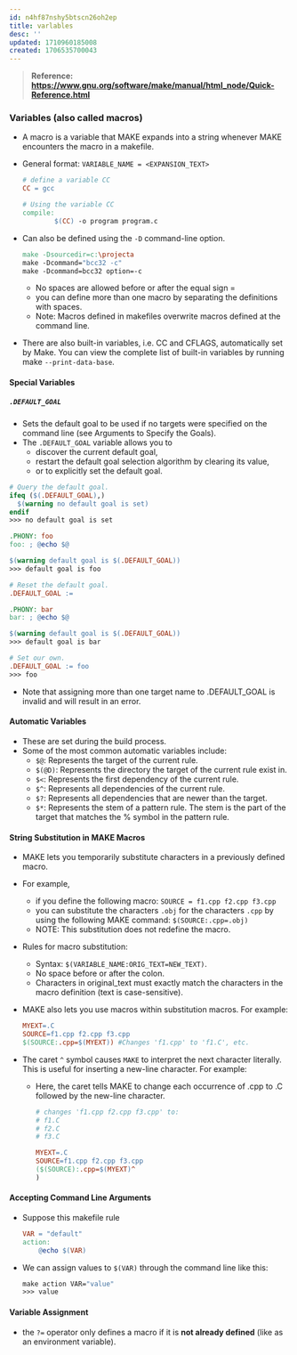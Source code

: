 ```yaml
---
id: n4hf87nshy5btscn26oh2ep
title: varlables
desc: ''
updated: 1710960185008
created: 1706535700043
---
```


> **Reference: https://www.gnu.org/software/make/manual/html_node/Quick-Reference.html**

### Variables (also called macros)

-   A macro is a variable that MAKE expands into a string whenever MAKE encounters the macro in a makefile.
-   General format: `VARIABLE_NAME = <EXPANSION_TEXT>`

    ``` makefile
    # define a variable CC
    CC = gcc

    # Using the variable CC
    compile:
            $(CC) -o program program.c
    ```

-   Can also be defined using the `-D` command-line option.

    ``` makefile
    make -Dsourcedir=c:\projecta
    make -Dcommand="bcc32 -c"
    make -Dcommand=bcc32 option=-c
    ```

    -   No spaces are allowed before or after the equal sign =
    -   you can define more than one macro by separating the definitions with spaces.
    -   Note: Macros defined in makefiles overwrite macros defined at the command line.

-   There are also built-in variables, i.e. CC and CFLAGS, automatically set by Make. You can view the complete list of built-in variables by running make `--print-data-base`.

#### Special Variables

##### `.DEFAULT_GOAL`

-   Sets the default goal to be used if no targets were specified on the command line (see Arguments to Specify the Goals).
-   The `.DEFAULT_GOAL` variable allows you to
    -   discover the current default goal,
    -   restart the default goal selection algorithm by clearing its value,
    -   or to explicitly set the default goal.

```makefile
# Query the default goal.
ifeq ($(.DEFAULT_GOAL),)
  $(warning no default goal is set)
endif
>>> no default goal is set

.PHONY: foo
foo: ; @echo $@

$(warning default goal is $(.DEFAULT_GOAL))
>>> default goal is foo

# Reset the default goal.
.DEFAULT_GOAL :=

.PHONY: bar
bar: ; @echo $@

$(warning default goal is $(.DEFAULT_GOAL))
>>> default goal is bar

# Set our own.
.DEFAULT_GOAL := foo
>>> foo
```

-   Note that assigning more than one target name to .DEFAULT_GOAL is invalid and will result in an error.

#### Automatic Variables

-   These are set during the build process.
-   Some of the most common automatic variables include:
    -   `$@`: Represents the target of the current rule.
    -   `$(@D)`: Represents the directory the target of the current rule exist in.
    -   `$<`: Represents the first dependency of the current rule.
    -   `$^`: Represents all dependencies of the current rule.
    -   `$?`: Represents all dependencies that are newer than the target.
    -   `$*`: Represents the stem of a pattern rule. The stem is the part of the target that matches the % symbol in the pattern rule.

#### String Substitution in MAKE Macros

-   MAKE lets you temporarily substitute characters in a previously defined macro.
-   For example,
    -   if you define the following macro: `SOURCE = f1.cpp f2.cpp f3.cpp`
    -   you can substitute the characters `.obj` for the characters `.cpp` by using the following MAKE command: `$(SOURCE:.cpp=.obj)`
    -   NOTE: This substitution does not redefine the macro.
-   Rules for macro substitution:
    -   Syntax: `$(VARIABLE_NAME:ORIG_TEXT=NEW_TEXT)`.
    -   No space before or after the colon.
    -   Characters in original_text must exactly match the characters in the macro definition (text is case-sensitive).
-   MAKE also lets you use macros within substitution macros. For example:
    ``` makefile
    MYEXT=.C
    SOURCE=f1.cpp f2.cpp f3.cpp
    $(SOURCE:.cpp=$(MYEXT)) #Changes 'f1.cpp' to 'f1.C', etc.
    ```
-   The caret `^` symbol causes `MAKE` to interpret the next character literally. This is useful for inserting a new-line character. For example:

    -   Here, the caret tells MAKE to change each occurrence of .cpp to .C followed by the new-line character.

        ``` makefile
        # changes 'f1.cpp f2.cpp f3.cpp' to:
        # f1.C
        # f2.C
        # f3.C

        MYEXT=.C
        SOURCE=f1.cpp f2.cpp f3.cpp
        ($(SOURCE):.cpp=$(MYEXT)^
        )
        ```

#### Accepting Command Line Arguments

-   Suppose this makefile rule
    ``` makefile
    VAR = "default"
    action:
    	@echo $(VAR)
    ```
-   We can assign values to `$(VAR)` through the command line like this:
    ``` makefile
    make action VAR="value"
    >>> value
    ```

#### Variable Assignment
-  the `?=` operator only defines a macro if it is **not already defined** (like as an environment variable).